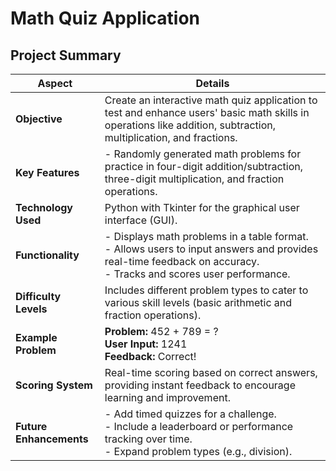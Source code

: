 # Math Quiz Application

## Project Summary

| **Aspect**                     | **Details**                                                                                                                               |
|--------------------------------|-------------------------------------------------------------------------------------------------------------------------------------------|
| **Objective**                  | Create an interactive math quiz application to test and enhance users' basic math skills in operations like addition, subtraction, multiplication, and fractions. |
| **Key Features**               | - Randomly generated math problems for practice in four-digit addition/subtraction, three-digit multiplication, and fraction operations.  |
| **Technology Used**            | Python with Tkinter for the graphical user interface (GUI).                                                                              |
| **Functionality**              | - Displays math problems in a table format.<br>- Allows users to input answers and provides real-time feedback on accuracy.<br>- Tracks and scores user performance. |
| **Difficulty Levels**          | Includes different problem types to cater to various skill levels (basic arithmetic and fraction operations).                           |
| **Example Problem**            | **Problem:** 452 + 789 = ?<br>**User Input:** 1241<br>**Feedback:** Correct!                                                             |
| **Scoring System**             | Real-time scoring based on correct answers, providing instant feedback to encourage learning and improvement.                            |
| **Future Enhancements**        | - Add timed quizzes for a challenge.<br>- Include a leaderboard or performance tracking over time.<br>- Expand problem types (e.g., division). |

